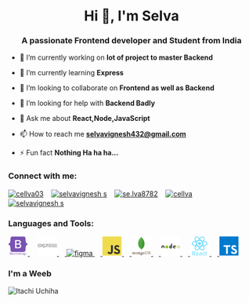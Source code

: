 <h1 align="center">Hi 👋, I'm Selva</h1>
<h3 align="center">A passionate Frontend developer and Student from India</h3>

- 🔭 I’m currently working on **lot of project to master Backend**

- 🌱 I’m currently learning **Express**

- 👯 I’m looking to collaborate on **Frontend as well as Backend**

- 🤝 I’m looking for help with **Backend Badly**

- 💬 Ask me about **React,Node,JavaScript**

- 📫 How to reach me **selvavignesh432@gmail.com**

- ⚡ Fun fact **Nothing Ha ha ha...**

<h3 align="left">Connect with me:</h3>
<p align="left">
<a href="https://codepen.io/cellva03" target="blank"><img align="center" src="https://raw.githubusercontent.com/rahuldkjain/github-profile-readme-generator/master/src/images/icons/Social/codepen.svg" alt="cellva03" height="30" width="40" /></a>&nbsp;&nbsp;&nbsp;
<a href="https://linkedin.com/in/selvavignesh s" target="blank"><img align="center" src="https://raw.githubusercontent.com/rahuldkjain/github-profile-readme-generator/master/src/images/icons/Social/linked-in-alt.svg" alt="selvavignesh s" height="30" width="40" /></a>&nbsp;&nbsp;&nbsp;
<a href="https://instagram.com/se.lva8782" target="blank"><img align="center" src="https://raw.githubusercontent.com/rahuldkjain/github-profile-readme-generator/master/src/images/icons/Social/instagram.svg" alt="se.lva8782" height="30" width="40" /></a>&nbsp;&nbsp;&nbsp;
<a href="https://www.codechef.com/users/cellva" target="blank"><img align="center" src="https://cdn.jsdelivr.net/npm/simple-icons@3.1.0/icons/codechef.svg" alt="cellva" height="30" width="40" /></a>&nbsp;&nbsp;&nbsp;
<a href="https://www.hackerrank.com/selvavignesh s" target="blank"><img align="center" src="https://raw.githubusercontent.com/rahuldkjain/github-profile-readme-generator/master/src/images/icons/Social/hackerrank.svg" alt="selvavignesh s" height="30" width="40" /></a>&nbsp;&nbsp;&nbsp;
</p>

<h3 align="left">Languages and Tools:</h3>
<p align="left"> <a href="https://getbootstrap.com" target="_blank" rel="noreferrer"> <img src="https://raw.githubusercontent.com/devicons/devicon/master/icons/bootstrap/bootstrap-plain-wordmark.svg" alt="bootstrap" width="40" height="40"/> </a> &nbsp;&nbsp;&nbsp; <a href="https://expressjs.com" target="_blank" rel="noreferrer"> <img src="https://raw.githubusercontent.com/devicons/devicon/master/icons/express/express-original-wordmark.svg" alt="express" width="40" height="40"/> </a> &nbsp;&nbsp;&nbsp;<a href="https://www.figma.com/" target="_blank" rel="noreferrer"> <img src="https://www.vectorlogo.zone/logos/figma/figma-icon.svg" alt="figma" width="40" height="40"/> </a> &nbsp;&nbsp;&nbsp;<a href="https://developer.mozilla.org/en-US/docs/Web/JavaScript" target="_blank" rel="noreferrer"> <img src="https://raw.githubusercontent.com/devicons/devicon/master/icons/javascript/javascript-original.svg" alt="javascript" width="40" height="40"/> </a> &nbsp;&nbsp;&nbsp;<a href="https://www.mongodb.com/" target="_blank" rel="noreferrer"> <img src="https://raw.githubusercontent.com/devicons/devicon/master/icons/mongodb/mongodb-original-wordmark.svg" alt="mongodb" width="40" height="40"/> </a> &nbsp;&nbsp;&nbsp;<a href="https://nodejs.org" target="_blank" rel="noreferrer"> <img src="https://raw.githubusercontent.com/devicons/devicon/master/icons/nodejs/nodejs-original-wordmark.svg" alt="nodejs" width="40" height="40"/> </a> &nbsp;&nbsp;&nbsp;<a href="https://reactjs.org/" target="_blank" rel="noreferrer"> <img src="https://raw.githubusercontent.com/devicons/devicon/master/icons/react/react-original-wordmark.svg" alt="react" width="40" height="40"/> </a> &nbsp;&nbsp;&nbsp;<a href="https://www.typescriptlang.org/" target="_blank" rel="noreferrer"> <img src="https://raw.githubusercontent.com/devicons/devicon/master/icons/typescript/typescript-original.svg" alt="typescript" width="40" height="40"/> </a> </p<br/><br/>
  
 <h3 align="left">I'm a Weeb</h3>
 <img alt="Itachi Uchiha" src="https://user-images.githubusercontent.com/88723923/167648334-457f7b57-5344-41b8-bd69-6213e0a1cab5.png"/>

